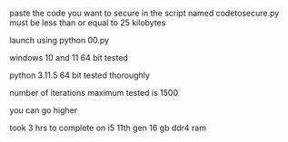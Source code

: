 paste the code you want to secure in the script named codetosecure.py must be less than or equal to 25 kilobytes


launch using python 00.py

windows 10 and 11 64 bit tested

python 3.11.5 64 bit tested thoroughly

number of iterations maximum tested is 1500

you can go higher

took 3 hrs to complete on i5 11th gen 16 gb ddr4 ram
